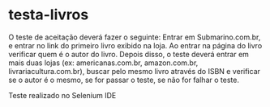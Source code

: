 # testa-livros
O teste de aceitação deverá fazer o seguinte:  Entrar em Submarino.com.br, e entrar no link do primeiro livro exibido na loja.  Ao entrar na página do livro verificar quem é o autor do livro.  Depois disso, o teste deverá entrar em mais duas lojas (ex: americanas.com.br, amazon.com.br, livrariacultura.com.br), buscar pelo mesmo livro através do ISBN e verificar se o autor é o mesmo, se for passar o teste, se não for falhar o teste.

Teste realizado no Selenium IDE
